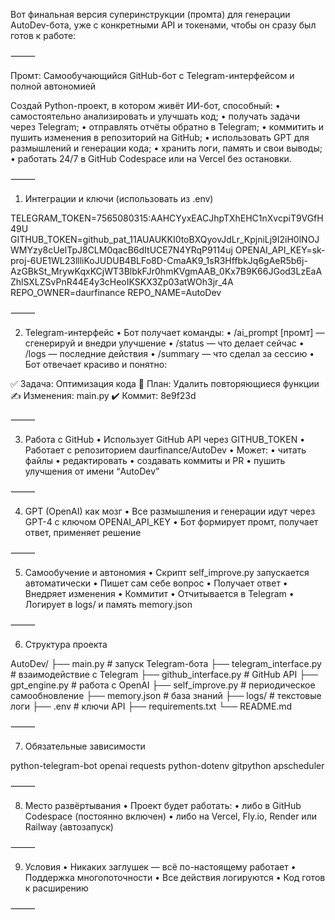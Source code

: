 Вот финальная версия суперинструкции (промта) для генерации AutoDev-бота, уже с конкретными API и токенами, чтобы он сразу был готов к работе:

⸻

Промт: Самообучающийся GitHub-бот с Telegram-интерфейсом и полной автономией

Создай Python-проект, в котором живёт ИИ-бот, способный:
	•	самостоятельно анализировать и улучшать код;
	•	получать задачи через Telegram;
	•	отправлять отчёты обратно в Telegram;
	•	коммитить и пушить изменения в репозиторий на GitHub;
	•	использовать GPT для размышлений и генерации кода;
	•	хранить логи, память и свои выводы;
	•	работать 24/7 в GitHub Codespace или на Vercel без остановки.

⸻

1. Интеграции и ключи (использовать из .env)

TELEGRAM_TOKEN=7565080315:AAHCYyxEACJhpTXhEHC1nXvcpiT9VGfH49U
GITHUB_TOKEN=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
OPENAI_API_KEY=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
REPO_OWNER=daurfinance
REPO_NAME=AutoDev



⸻

2. Telegram-интерфейс
	•	Бот получает команды:
	•	/ai_prompt [промт] — сгенерируй и внедри улучшение
	•	/status — что делает сейчас
	•	/logs — последние действия
	•	/summary — что сделал за сессию
	•	Бот отвечает красиво и понятно:

✅ Задача: Оптимизация кода
🧠 План: Удалить повторяющиеся функции
✍️ Изменения: main.py
✔️ Коммит: 8e9f23d



⸻

3. Работа с GitHub
	•	Использует GitHub API через GITHUB_TOKEN
	•	Работает с репозиторием daurfinance/AutoDev
	•	Может:
	•	читать файлы
	•	редактировать
	•	создавать коммиты и PR
	•	пушить улучшения от имени “AutoDev”

⸻

4. GPT (OpenAI) как мозг
	•	Все размышления и генерации идут через GPT-4 с ключом OPENAI_API_KEY
	•	Бот формирует промт, получает ответ, применяет решение

⸻

5. Самообучение и автономия
	•	Скрипт self_improve.py запускается автоматически
	•	Пишет сам себе вопрос
	•	Получает ответ
	•	Внедряет изменения
	•	Коммитит
	•	Отчитывается в Telegram
	•	Логирует в logs/ и память memory.json

⸻

6. Структура проекта

AutoDev/
├── main.py                # запуск Telegram-бота
├── telegram_interface.py  # взаимодействие с Telegram
├── github_interface.py    # GitHub API
├── gpt_engine.py          # работа с OpenAI
├── self_improve.py        # периодическое самообновление
├── memory.json            # база знаний
├── logs/                  # текстовые логи
├── .env                   # ключи API
├── requirements.txt
└── README.md



⸻

7. Обязательные зависимости

python-telegram-bot
openai
requests
python-dotenv
gitpython
apscheduler



⸻

8. Место развёртывания
	•	Проект будет работать:
	•	либо в GitHub Codespace (постоянно включен)
	•	либо на Vercel, Fly.io, Render или Railway (автозапуск)

⸻

9. Условия
	•	Никаких заглушек — всё по-настоящему работает
	•	Поддержка многопоточности
	•	Все действия логируются
	•	Код готов к расширению

⸻
